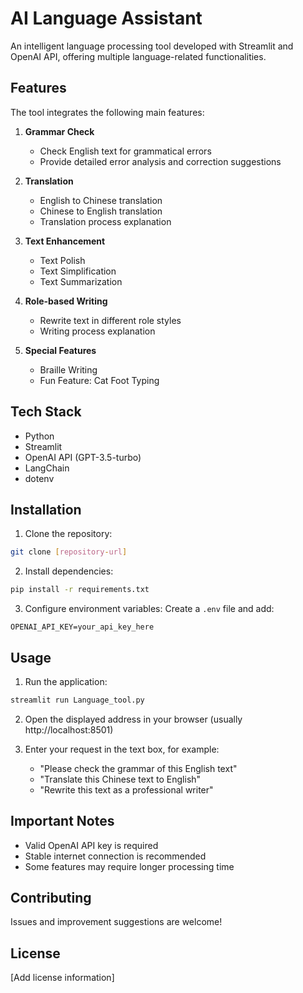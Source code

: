 # AI Language Assistant

An intelligent language processing tool developed with Streamlit and OpenAI API, offering multiple language-related functionalities.

## Features

The tool integrates the following main features:

1. **Grammar Check**
   - Check English text for grammatical errors
   - Provide detailed error analysis and correction suggestions

2. **Translation**
   - English to Chinese translation
   - Chinese to English translation
   - Translation process explanation

3. **Text Enhancement**
   - Text Polish
   - Text Simplification
   - Text Summarization

4. **Role-based Writing**
   - Rewrite text in different role styles
   - Writing process explanation

5. **Special Features**
   - Braille Writing
   - Fun Feature: Cat Foot Typing

## Tech Stack

- Python
- Streamlit
- OpenAI API (GPT-3.5-turbo)
- LangChain
- dotenv

## Installation

1. Clone the repository:
```bash
git clone [repository-url]
```

2. Install dependencies:
```bash
pip install -r requirements.txt
```

3. Configure environment variables:
Create a `.env` file and add:
```
OPENAI_API_KEY=your_api_key_here
```

## Usage

1. Run the application:
```bash
streamlit run Language_tool.py
```

2. Open the displayed address in your browser (usually http://localhost:8501)

3. Enter your request in the text box, for example:
   - "Please check the grammar of this English text"
   - "Translate this Chinese text to English"
   - "Rewrite this text as a professional writer"

## Important Notes

- Valid OpenAI API key is required
- Stable internet connection is recommended
- Some features may require longer processing time

## Contributing

Issues and improvement suggestions are welcome!

## License

[Add license information] 
